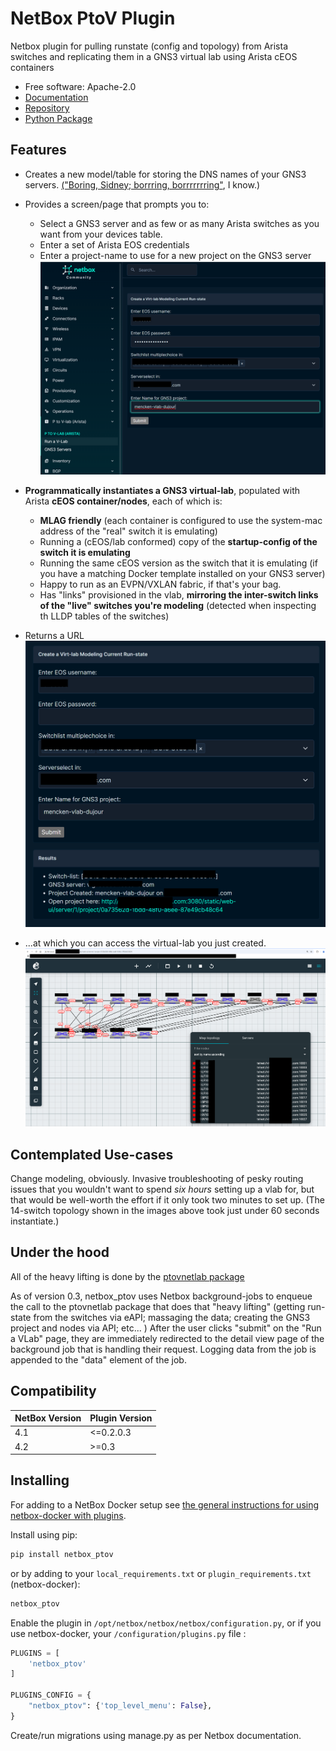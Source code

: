 # NetBox PtoV Plugin

Netbox plugin for pulling runstate (config and topology) from Arista switches and replicating them in a GNS3 virtual lab using Arista cEOS containers

* Free software: Apache-2.0
* [Documentation](https://menckend.github.io/netbox_ptov)
* [Repository](https://github.com/menckend/netbox_ptov)
* [Python Package](https://pypi.org/project/netbox-ptov/)

## Features

* Creates a new model/table for storing the DNS names of your GNS3 servers.  [("Boring, Sidney; borrring, borrrrrrring"](https://youtu.be/ieqxmg4pmZo?si=rXJtimC0e0_QpEp7&t=147), I know.)

* Provides a screen/page that prompts you to:
  * Select a GNS3 server and as few or as many Arista switches as you want from your devices table.
  * Enter a set of Arista EOS credentials
  * Enter a project-name to use for a new project on the GNS3 server ![image](./images/ptov-pic1.png)


* **Programmatically instantiates a GNS3 virtual-lab**, populated with Arista **cEOS container/nodes**, each of which is:
  * **MLAG friendly**  (each container is configured to use the system-mac address of the "real" switch it is emulating)
  * Running a (cEOS/lab conformed) copy of the **startup-config of the switch it is emulating**
  * Running the same cEOS version as the switch that it is emulating (if you have a matching Docker template installed on your GNS3 server)
  * Happy to run as an EVPN/VXLAN fabric, if that's your bag.
  * Has "links" provisioned in the vlab, **mirroring the inter-switch links of the "live" switches you're modeling** (detected when inspecting th LLDP tables of the switches)
* Returns a URL ![image](./images/ptov-pic2.png)

* ...at which you can access the virtual-lab you just created. ![image](./images/ptov-pic3.png)


## Contemplated Use-cases

Change modeling, obviously.  Invasive troubleshooting of pesky routing issues that you wouldn't want to spend *six hours* setting up a vlab for, but that would be well-worth the effort if it only took two minutes to set up.   (The 14-switch topology shown in the images above took just under 60 seconds instantiate.)

## Under the hood

All of the heavy lifting is done by the [ptovnetlab package](https://menckend.github.io/ptovnetlab)

As of version 0.3, netbox_ptov uses Netbox background-jobs to enqueue the call to the ptovnetlab package that does that "heavy lifting" (getting run-state from the switches via eAPI; massaging the data; creating the GNS3 project and nodes via API; etc... )  After the user clicks "submit" on the "Run a VLab" page, they are immediately redirected to the detail view page of the background job that is handling their request.  Logging data from the job is appended to the "data" element of the job.

## Compatibility

| NetBox Version | Plugin Version |
|----------------|----------------|
|     4.1        |      <=0.2.0.3 |
|     4.2        |      >=0.3     |

## Installing

For adding to a NetBox Docker setup see
[the general instructions for using netbox-docker with plugins](https://github.com/netbox-community/netbox-docker/wiki/Using-Netbox-Plugins).

Install using pip:

```bash
pip install netbox_ptov
```

or by adding to your `local_requirements.txt` or `plugin_requirements.txt` (netbox-docker):

```bash
netbox_ptov
```

Enable the plugin in `/opt/netbox/netbox/netbox/configuration.py`,
 or if you use netbox-docker, your `/configuration/plugins.py` file :

```python
PLUGINS = [
    'netbox_ptov'
]

PLUGINS_CONFIG = {
    "netbox_ptov": {'top_level_menu': False},
}
```

Create/run migrations using manage.py as per Netbox documentation.
